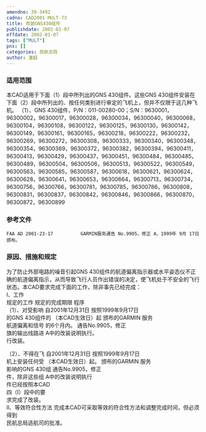 ```yaml
---
amendno: 39-3492  
cadno: CAD2001-MULT-73  
title: 改装GNS430组件  
publishdate: 2002-01-07  
effdate: 2002-01-07  
tags: ["MULT"]  
pns: []  
categories: 民航总局  
author: 潘超  
---
```

  
### 适用范围  
本CAD适用于下面（1）段中所列出的GNS 430组件。这些GNS 430组件安装在下面（2）段中所列出的、按任何类别进行审定的飞机上，但并不仅限于这几种飞机。
（1）、GNS 430组件，P/N：011-00280-00；S/N：9630001，96300002，96300017，96300028，96300034，96300040，96300068，96300104，96300108，96300122，96300125，96300130，96300142，96300149，96300161，96300165，96300218，96300222，96300232，96300269，96300272，96300308，96300333，96300340，96300348，96300354，96300369，96300372，96300382，96300394，96300411，96300413，96300429，96300437，96300451，96300484，96300485，96300489，96300504，96300506，96300513，96300522，96300549，96300563，96300585，96300587，96300618，96300621，96300624，96300628，96300641，96300653，96300664，96300713，96300734，96300756，96300766，96300781，96300785，96300786，96300808，96300831，96300837，96300842，96300846，96300866，96300870，96300872，96300899  
  
<!--more-->  
### 参考文件  
    FAA AD 2001-23-17          GARMIN服务通告 No.9905，修正 A，1999年 9月 17日颁布。  
  
### 原因、措施和规定  
为了防止外部电路的噪音引起GNS 430组件的航道偏离指示器或水平姿态仪不正确的航道偏离指示，从而导致飞行人员作出错误的决定，使飞机处于不安全的飞行状态。本CAD要求完成下面的工作，除非事先已经完成：  
I、工作  
    规定的工作   规定的完成期限   程序  
（1）、对受影响  自2001年12月31日   按照1999年9月17日  
的GNS 430组件的  （本CAD生效日）起  颁布的GARMIN  服务  
航道偏离和信号  的6个月内。   通告No.9905，修正  
旗的输出线路进  A中的改装说明执行。  
行改装。  
  
      
（2）、不得在飞  自2001年12月31日   按照1999年9月17日                
机上安装任何受  （本CAD生效日）起。  颁布的GARMIN  服务  
影响的GNS 430组  通告No.9905，修正  
件，除非这些组  A中的改装说明执行  
件已经按照本CAD  
四（I）段中的要  
求完成了改装。  
II、等效符合性方法     完成本CAD可采取等效的符合性方法和调整完成时间，但必须得到  
民航总局适航司的批准。  
